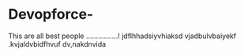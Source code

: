 # Devopforce-
This are all best people ................!
jdflhhadsiyvhiaksd
vjadbulvbaiyekf
.kvjaldvbidfhvuf
dv,nakdnvida
